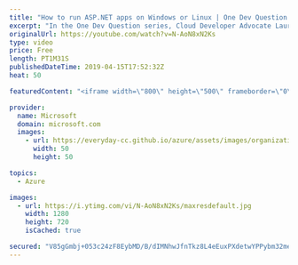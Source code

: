 ```yaml
---
title: "How to run ASP.NET apps on Windows or Linux | One Dev Question: Laurent Bugnion"
excerpt: "In the One Dev Question series, Cloud Developer Advocate Laurent Bugnion explains various development features of Azure. In this video, Laurent explains how to run your ASP.NET apps on Windows or Linux.   Get more information at: http://gslb.ch/265c-onedevquestion  Create your free Azure account today:"
originalUrl: https://youtube.com/watch?v=N-AoN8xN2Ks
type: video
price: Free
length: PT1M31S
publishedDateTime: 2019-04-15T17:52:32Z
heat: 50

featuredContent: "<iframe width=\"800\" height=\"500\" frameborder=\"0\" src=\"https://www.youtube.com/embed/N-AoN8xN2Ks\" allow=\"accelerometer; autoplay; encrypted-media; gyroscope; picture-in-picture\" allowfullscreen></iframe>"

provider:
  name: Microsoft
  domain: microsoft.com
  images:
    - url: https://everyday-cc.github.io/azure/assets/images/organizations/microsoft.com-50x50.jpg
      width: 50
      height: 50

topics:
  - Azure

images:
  - url: https://i.ytimg.com/vi/N-AoN8xN2Ks/maxresdefault.jpg
    width: 1280
    height: 720
    isCached: true

secured: "V85gGmbj+053c24zF8EybMD/B/dIMNhwJfnTkz8L4eEuxPXdetwYPPybm32me6jdG/n63HaSHrEkdrmPbA7usCpeLwKDYbwmlcCDRJYry8Sr+7ZYQwtqUOREu2QO61FI01+nNi6JarIXKQJqj5wHC7gj4+C9NWRzZ95ZqN3F5X2ABDWnx9PmuET2pPTfvNXmPaz3axwihcvb/1I299Yn3GEgzhK3iXS3mg1bgauU2IsH1dDtxRmi8g8dPA3U1j1Cvf9UCXXZ9Gw5PcbKTYDEzE0ZXrl2RTDYPPQwET587HJl+PIgoCs7Q8PtosVMIr2f4vu+ppFOm4noSQupejwveeiU4jnVqFXQEu6jw1iRwXoI0camx2CeYafKY6G7J6RUXjod4zI1TDMKkltBqoWjlQt+oqEH1NESiT/7alDTZmY=;j7UEq2Blnws5jze0b/5vgQ=="
---
```


